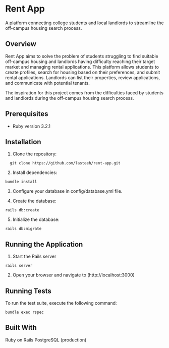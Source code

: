 # Rent App

A platform connecting college students and local landlords to streamline the off-campus housing search process.

## Overview

Rent App aims to solve the problem of students struggling to find suitable off-campus housing and landlords having difficulty reaching their target market and managing rental applications. This platform allows students to create profiles, search for housing based on their preferences, and submit rental applications. Landlords can list their properties, review applications, and communicate with potential tenants.

The inspiration for this project comes from the difficulties faced by students and landlords during the off-campus housing search process.

## Prerequisites

- Ruby version 3.2.1

## Installation

1. Clone the repository:

```
  git clone https://github.com/lasteeh/rent-app.git
```

2. Install dependencies:

```
bundle install
```

3. Configure your database in config/database.yml file.

4. Create the database:

```
rails db:create

```

5. Initialize the database:

```
rails db:migrate

```

## Running the Application

1. Start the Rails server

```
rails server
```

2. Open your browser and navigate to (http://localhost:3000)

## Running Tests

To run the test suite, execute the following command:

```
bundle exec rspec
```

## Built With

Ruby on Rails
PostgreSQL (production)
